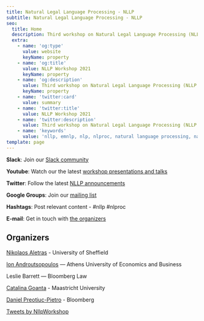 ```yaml
---
title: Natural Legal Language Processing - NLLP
subtitle: Natural Legal Language Processing - NLLP
seo:
  title: Home
  description: Third workshop on Natural Legal Language Processing (NLLP 2021) explores methods and applications of Natural Language Processing for the Legal Domain by focusing on legal text and text with legal significance. Co-located with EMNLP 2021.
  extra:
    - name: 'og:type'
      value: website
      keyName: property
    - name: 'og:title'
      value: NLLP Workshop 2021
      keyName: property
    - name: 'og:description'
      value: Third workshop on Natural Legal Language Processing (NLLP 2021) explores methods and applications of Natural Language Processing for the Legal Domain by focusing on legal text and text with legal significance. Co-located with EMNLP 2021.
      keyName: property
    - name: 'twitter:card'
      value: summary
    - name: 'twitter:title'
      value: NLLP Workshop 2021
    - name: 'twitter:description'
      value: Third workshop on Natural Legal Language Processing (NLLP 2021) explores methods and applications of Natural Language Processing for the Legal Domain by focusing on legal text and text with legal significance. Co-located with EMNLP 2021.
    - name: 'keywords'
      value: 'nllp, emnlp, nlp, nlproc, natural language processing, natural legal language processing, legal text, legal domain language'
template: page
---
```


<div class="grid-2-1">
  <div class="grid-2-1-left">

**Slack**: Join our [Slack community](https://join.slack.com/t/nllp/shared_invite/zt-qrjzyncj-5Rq4AXnMKQVLkwWSQknRHw)

**Youtube**: Watch our the latest [workshop presentations and talks](https://www.youtube.com/channel/UCqqT9g-V0IsghloVF6S75dw)

**Twitter**: Follow the latest [NLLP announcements](https://twitter.com/nllpworkshop?lang=en)

**Google Groups**: Join our [mailing list](https://groups.google.com/forum/#!forum/nllp)  

**Hashtags**: Post relevant content - #nllp #nlproc

**E-mail**: Get in touch with [the organizers](mailto:nllp.chairs@gmail.com)

## Organizers

[Nikolaos Aletras](http://www.nikosaletras.com/) - University of Sheffield

[Ion Androutsopoulos](http://www.aueb.gr/users/ion/)  ― Athens University of Economics and Business

Leslie Barrett ― Bloomberg Law

[Catalina Goanta](https://www.maastrichtuniversity.nl/catalina.goanta) - Maastricht University

[Daniel Preotiuc-Pietro](http://www.preotiuc.ro) - Bloomberg

  </div>

  <div class="grid-2-1-right">
    <a class="twitter-timeline" data-height="350" data-dnt="true" href="https://twitter.com/NllpWorkshop?ref_src=twsrc%5Etfw">Tweets by NllpWorkshop</a> <script async src="https://platform.twitter.com/widgets.js" charset="utf-8"></script>
  </div>
</div>

